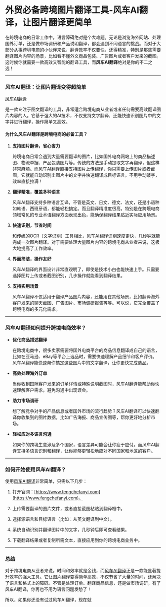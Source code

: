 # 外贸必备跨境图片翻译工具-风车AI翻译，让图片翻译更简单

在跨境电商的日常工作中，语言障碍绝对是个大难题。无论是浏览海外网站、处理国外订单，还是做市场调研和产品说明翻译，都会遇到不同语言的挑战。而对于大部分从事跨境电商的小伙伴来说，翻译效率不仅要快，还得精准，特别是那些需要翻译图片内容的场景，比如看不懂外文商品包装、广告图片或者客户发来的截图。这时候你就需要一款高效又智能的翻译工具，而**风车AI翻译**绝对是你的不二之选！

---

### **风车AI翻译：让图片翻译变得超简单**

[风车AI翻译](https://www.fengchefanyi.com)

是一款专注于图文翻译的工具，非常适合跨境电商从业者或者任何需要高效翻译图片内容的人。它基于强大的AI技术，不仅支持文字翻译，还能快速识别图片中的文字并进行翻译，操作简单又高效。

#### **为什么风车AI翻译是跨境电商的必备工具？**

1. **支持图片翻译，省心省力**  

   跨境电商日常会遇到大量需要翻译的图片，比如国外电商网站上的商品描述图、物流单据、产品包装图片等。传统的方法是手动提取文字再翻译，但这样非常麻烦。而风车AI翻译直接支持图片上传翻译，你只需要上传图片或者截图，它就能自动识别出图片中的文字并快速翻译成目标语言。不用手动敲字，效率直接拉满！


2. **翻译精准，覆盖多种语言**  

   风车AI翻译支持多种语言互译，不管是英文、日文、德文、法文，还是小语种如韩语、西班牙语，都能轻松搞定。而且翻译精准度很高，特别是在跨境电商领域常见的专业术语翻译方面表现出色，能确保翻译结果贴近实际应用场景。


3. **快速识别，节省时间**  

   和传统的OCR（文字识别）工具相比，风车AI翻译识别速度更快，几秒钟就能完成一次图片翻译。对于需要处理大量图片内容的跨境电商从业者来说，这极大地提高了工作效率。



4. **界面简洁，操作友好**  

   风车AI翻译的界面设计非常直观明了，即使是技术小白也能快速上手。只需要选择图片上传或者截图识别，几步操作就能看到翻译结果。



5. **支持实用场景**  

   风车AI翻译不仅适用于翻译产品图片内容，还能用在其他场景，比如翻译海外客户发来的聊天截图、广告图片、市场调研报告等等。可以说，它完全覆盖了跨境电商的多元化需求。

---

### **风车AI翻译如何提升跨境电商效率？**

- **优化商品描述翻译**  

  在跨境电商中，很多卖家需要将国外电商平台的商品信息翻译成自己的语言，比如在亚马逊、eBay等平台上选品时，需要快速理解产品细节和客户评价。风车AI翻译能快速帮你搞定这些图片中的文字翻译，让你更快完成选品。

- **高效处理海外订单**  

  当你收到国际客户发来的订单详情或特殊说明截图时，风车AI翻译能帮助你快速理解客户需求，避免沟通中出现误会。


- **助力市场调研**  

  想了解竞争对手的产品信息或者国外市场的流行趋势？风车AI翻译可以快速翻译你收集到的图片数据，比如广告海报、商品宣传图等，帮你更好地分析市场。



- **轻松应对多语言沟通**  

  如果你的跨境生意涉及多个国家，语言差异可能会让你疲于应付。而风车AI翻译支持多语言识别和翻译，让你能够更轻松地应对不同国家和地区的客户。



---



### **如何开始使用风车AI翻译？**



使用[风车AI翻译](https://www.fengchefanyi.com)非常简单，只需以下几步：



1. 打开官网：[https://www.fengchefanyi.com](https://www.fengchefanyi.com)。

2. 上传需要翻译的图片文件，或者直接截图粘贴到翻译框中。

3. 选择源语言和目标语言（比如：从英文翻译到中文）。

4. 系统自动识别并翻译图片中的文字，几秒钟后即可查看结果。

5. 下载翻译结果或者复制所需文本，直接应用到你的跨境电商业务中。


---


### **总结**


对于跨境电商从业者来说，时间和效率就是金钱，而[风车AI翻译](https://www.fengchefanyi.com)正是一款能显著提升效率的强大工具。它让图片翻译变得简单高效，不仅节省了大量的时间，还解决了语言和格式上的障碍。不管是处理订单、翻译商品信息，还是做市场调研，有了风车AI翻译，你再也不用为语言问题发愁了！


所以，如果你还没有试过风车AI翻译，现在就
